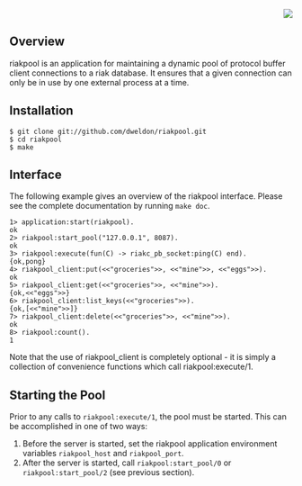 <p align="right">
    <img src="http://wiki.basho.com/images/riaklogo.png">
</p>

Overview
--------
riakpool is an application for maintaining a dynamic pool of protocol buffer
client connections to a riak database. It ensures that a given connection can
only be in use by one external process at a time.

Installation
------------
    $ git clone git://github.com/dweldon/riakpool.git
    $ cd riakpool
    $ make

Interface
---------
The following example gives an overview of the riakpool interface. Please see
the complete documentation by running `make doc`.

    1> application:start(riakpool).
    ok
    2> riakpool:start_pool("127.0.0.1", 8087).
    ok
    3> riakpool:execute(fun(C) -> riakc_pb_socket:ping(C) end).
    {ok,pong}
    4> riakpool_client:put(<<"groceries">>, <<"mine">>, <<"eggs">>).
    ok
    5> riakpool_client:get(<<"groceries">>, <<"mine">>).
    {ok,<<"eggs">>}
    6> riakpool_client:list_keys(<<"groceries">>).
    {ok,[<<"mine">>]}
    7> riakpool_client:delete(<<"groceries">>, <<"mine">>).
    ok
    8> riakpool:count().
    1

Note that the use of riakpool_client is completely optional - it is simply a
collection of convenience functions which call riakpool:execute/1.

Starting the Pool
-----------------
Prior to any calls to `riakpool:execute/1`, the pool must be started. This can
be accomplished in one of two ways:

1. Before the server is started, set the riakpool application environment
   variables `riakpool_host` and `riakpool_port`.
2. After the server is started, call `riakpool:start_pool/0` or
   `riakpool:start_pool/2` (see previous section).
